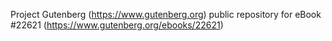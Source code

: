 Project Gutenberg (https://www.gutenberg.org) public repository for eBook #22621 (https://www.gutenberg.org/ebooks/22621)
